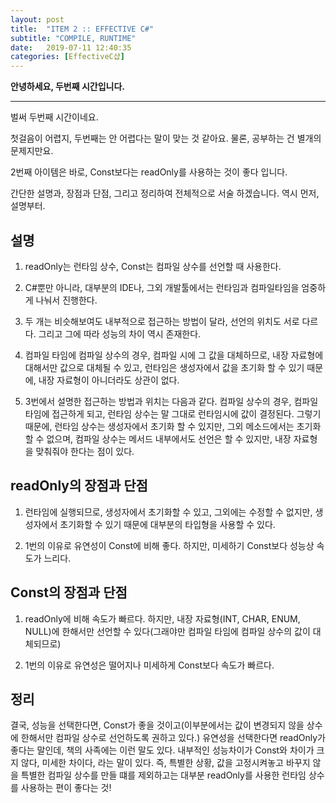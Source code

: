 ```yaml
---
layout: post
title:  "ITEM 2 :: EFFECTIVE C#"
subtitle: "COMPILE, RUNTIME"
date:   2019-07-11 12:40:35
categories: [EffectiveC샵]
---
```


**안녕하세요, 두번째 시간입니다.**

___

벌써 두번째 시간이네요.

첫걸음이 어렵지, 두번째는 안 어렵다는 말이 맞는 것 같아요. 물론, 공부하는 건 별개의 문제지만요.

2번째 아이템은 바로, Const보다는 readOnly를 사용하는 것이 좋다 입니다.

간단한 설명과, 장점과 단점, 그리고 정리하여 전체적으로 서술 하겠습니다. 역시 먼저, 설명부터.


## 설명

1. readOnly는 런타임 상수, Const는 컴파일 상수를 선언할 때 사용한다.

2. C#뿐만 아니라, 대부분의 IDE나, 그외 개발툴에서는 런타임과 컴파일타임을 엄중하게 나눠서 진행한다.

3. 두 개는 비슷해보여도 내부적으로 접근하는 방법이 달라, 선언의 위치도 서로 다르다. 그리고 그에 따라 성능의 차이 역시 존재한다.

4. 컴파일 타임에 컴파일 상수의 경우, 컴파일 시에 그 값을 대체하므로, 내장 자료형에 대해서만 값으로 대체될 수 있고, 런타임은 생성자에서 값을 초기화 할 수 있기 때문에, 내장 자료형이 아니더라도 상관이 없다.

5. 3번에서 설명한 접근하는 방법과 위치는 다음과 같다. 컴파일 상수의 경우, 컴파일 타임에 접근하게 되고, 런타임 상수는 말 그대로 런타임시에 값이 결정된다. 그렇기 때문에, 런타임 상수는 생성자에서 초기화 할 수 있지만, 그외 메소드에서는 초기화할 수 없으며, 컴파일 상수는 메서드 내부에서도 선언은 할 수 있지만, 내장 자료형을 맞춰줘야 한다는 점이 있다.


## readOnly의 장점과 단점

1. 런타임에 실행되므로, 생성자에서 초기화할 수 있고, 그외에는 수정할 수 없지만, 생성자에서 초기화할 수 있기 때문에 대부분의 타입형을 사용할 수 있다.

2. 1번의 이유로 유연성이 Const에 비해 좋다. 하지만, 미세하기 Const보다 성능상 속도가 느리다.

## Const의 장점과 단점

1. readOnly에 비해 속도가 빠르다. 하지만, 내장 자료형(INT, CHAR, ENUM, NULL)에 한해서만 선언할 수 있다(그래야만 컴파일 타임에 컴파일 상수의 값이 대체되므로) 

2. 1번의 이유로 유연성은 떨어지나 미세하게 Const보다 속도가 빠르다.

## 정리

결국, 성능을 선택한다면, Const가 좋을 것이고(이부분에서는 값이 변경되지 않을 상수에 한해서만 컴파일 상수로 선언하도록 권하고 있다.) 유연성을 선택한다면 readOnly가 좋다는 말인데, 책의 사족에는 이런 말도 있다. 내부적인 성능차이가 Const와 차이가 크지 않다, 미세한 차이다, 라는 말이 있다. 즉, 특별한 상황, 값을 고정시켜놓고 바꾸지 않을 특별한 컴파일 상수를 만들 떄를 제외하고는 대부분 readOnly를 사용한 런타임 상수를 사용하는 편이 좋다는 것!






